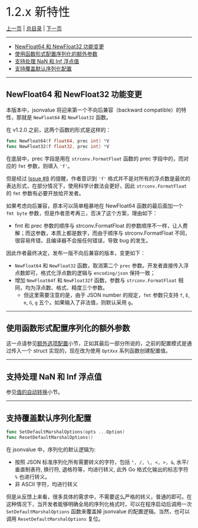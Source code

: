 
<font size=6>1.2.x 新特性</font>

[上一页](./14_1_13_new_feature.md) | [总目录](./README.md) | [下一页](./16_others.md)

---

- [NewFloat64 和 NewFloat32 功能变更](#newfloat64-和-newfloat32-功能变更)
- [使用函数形式配置序列化的额外参数](#使用函数形式配置序列化的额外参数)
- [支持处理 NaN 和 Inf 浮点值](#支持处理-nan-和-inf-浮点值)
- [支持覆盖默认序列化配置](#支持覆盖默认序列化配置)

---

## NewFloat64 和 NewFloat32 功能变更

本版本中，jsonvalue 将迎来第一个不向后兼容（backward compatible）的特性，那就是 `NewFloat64` 和 `NewFloat32` 函数。

在 v1.2.0 之前，这两个函数的形式是这样的：

```go
func NewFloat64(f float64, prec int) *V
func NewFloat32(f float32, prec int) *V
```

在底层中，prec 字段是用在 `strconv.FormatFloat` 函数的 prec 字段中的，而对应的 `fmt` 参数，则填入 `'f'`。

但是经过 [Issue #8](https://github.com/Andrew-M-C/go.jsonvalue/issues/8) 的提醒，作者意识到 `'f'` 格式并不是对所有的浮点数是最优的表达形式，在部分情况下，使用科学计数法会更好，因此 `strconv.FormatFloat` 的 `fmt` 参数有必要开放给开发者。

如果考虑向后兼容，原本可以简单粗暴地在 NewFloat64 函数的最后面加一个 `fmt byte` 参数，但是作者思考再三，否决了这个方案，理由如下：

- fmt 和 prec 参数的顺序与 strconv.FormatFloat 的参数顺序不一样，让人费解；而这参数，本质上都是数字，而由于顺序与 strconv.FormatFloat 不同，很容易传错，且编译器不会报任何错误，导致 bug 的发生。

因此作者最终决定，发布一版不向后兼容的版本，变更如下：

- `NewFloat64` 和 `NewFloat32` 函数，取消第二个 `prec` 参数。开发者直接传入浮点数即可，格式化浮点数的逻辑与 `encoding/json` 保持一致；
- 增加 `NewFloat64f` 和 `NewFloat32f` 函数，参数与 `strconv.FormatFloat` 相同，均为浮点数、格式、精度三个参数。
    - 但这里需要注意的是，由于 JSON number 的规定，`fmt` 参数只支持 `f`, `E`, `e`, `G`, `g` 五个。如果输入了非法值，则默认采用 `g`。

---

## 使用函数形式配置序列化的额外参数

这一点请参见[额外选项配置](./12_option.md)小节，正如其最后一部分所说的，之前的配置模式是通过传入一个 struct 实现的，现在改为使用 `OptXxx` 系列函数创建配置值。

---

## 支持处理 NaN 和 Inf 浮点值

参见[值的自动转换](./10_conversion.md)小节。

---

## 支持覆盖默认序列化配置

```go
func SetDefaultMarshalOptions(opts ...Option)
func ResetDefaultMarshalOptions()
```

在 jsonvalue 中，序列化的默认逻辑为:

- 按照 JSON 标准序列化所有需要转义的字符，包括 `", /, \, <, >, &`, 水平/垂直制表符, 换行符, 退格符等，均进行转义, 此外 Go 格式化输出的标志字符 `%` 也进行转义。
- 非 ASCII 字符，均进行转义

但是从反馈上来看，很多具体的需求中，不需要这么严格的转义，普通的即可。在这种情况下，当开发者能够明确全局的序列化格式时，可以在程序启动后调用一次 `SetDefaultMarshalOptions` 函数来覆盖掉 jsonvalue 的配置逻辑。当然，也可以调用 `ResetDefaultMarshalOptions` 复位。

